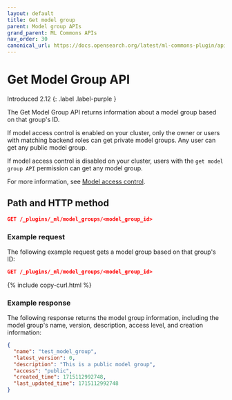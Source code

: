 ```yaml
---
layout: default
title: Get model group
parent: Model group APIs
grand_parent: ML Commons APIs
nav_order: 30
canonical_url: https://docs.opensearch.org/latest/ml-commons-plugin/api/model-group-apis/get-model-group/
---
```


# Get Model Group API

Introduced 2.12
{: .label .label-purple }

The Get Model Group API returns information about a model group based on that group's ID. 

If model access control is enabled on your cluster, only the owner or users with matching backend roles can get private model groups. Any user can get any public model group.

If model access control is disabled on your cluster, users with the `get model group API` permission can get any model group.

For more information, see [Model access control]({{site.url}}{{site.baseurl}}/ml-commons-plugin/model-access-control/).

## Path and HTTP method

```json
GET /_plugins/_ml/model_groups/<model_group_id>
```

### Example request

The following example request gets a model group based on that group's ID:

```json
GET /_plugins/_ml/model_groups/<model_group_id>
```
{% include copy-curl.html %}

### Example response

The following response returns the model group information, including the model group's name, version, description, access level, and creation information:

```json
{
  "name": "test_model_group",
  "latest_version": 0,
  "description": "This is a public model group",
  "access": "public",
  "created_time": 1715112992748,
  "last_updated_time": 1715112992748
}
```
